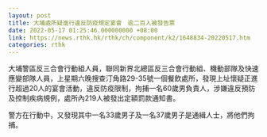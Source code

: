 ```yaml
---
layout: post
title: 大埔處所疑進行違反防疫規定宴會　逾二百人被發告票
date: 2022-05-17 01:25:46.000000000 +08:00
link: https://news.rthk.hk/rthk/ch/component/k2/1648834-20220517.htm
categories: rthk
---
```


大埔警區反三合會行動組人員，聯同新界北總區反三合會行動組、機動部隊及快速應變部隊人員，上星期六晚搜查汀角路29-35號一個餐飲處所，發現上址懷疑正進行超過20人的宴會活動，違反防疫限制，拘捕一名60歲男負責人，涉嫌違反預防及控制疾病規例，處所內219人被發出定額罰款通知書。

警方在行動中，又發現其中一名33歲男子及一名37歲男子是通緝人士，將他們拘捕。
